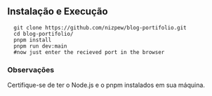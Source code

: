 ## Instalação e Execução
      git clone https://github.com/nizpew/blog-portifolio.git
      cd blog-portifolio/
      pnpm install
      pnpm run dev:main
      #now just enter the recieved port in the browser



### Observações
Certifique-se de ter o Node.js e o pnpm instalados em sua máquina.

